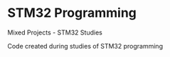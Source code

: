 # STM32 Programming
Mixed Projects - STM32 Studies

Code created during studies of STM32 programming
